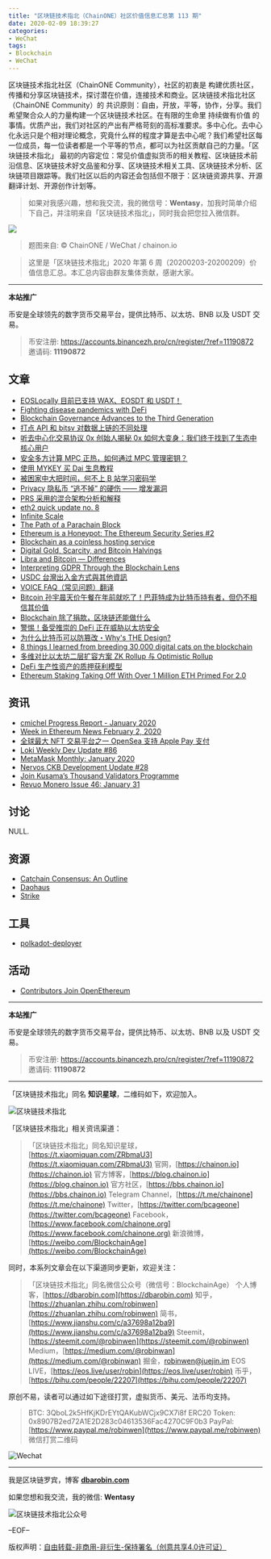 ```yaml
---
title: "区块链技术指北（ChainONE）社区价值信息汇总第 113 期"
date: 2020-02-09 18:39:27
categories:
- WeChat
tags:
- Blockchain
- WeChat
---
```

区块链技术指北社区（ChainONE Community），社区的初衷是 构建优质社区，传播和分享区块链技术，探讨潜在价值，连接技术和商业。区块链技术指北社区（ChainONE Community）的 共识原则：自由，开放，平等，协作，分享。我们希望聚合众人的力量构建一个区块链技术社区。在有限的生命里 持续做有价值 的事情。优质产出，我们对社区的产出有严格苛刻的高标准要求。多中心化。去中心化永远只是个相对理论概念，究竟什么样的程度才算是去中心呢？我们希望社区每一位成员，每一位读者都是一个平等的节点，都可以为社区贡献自己的力量。「区块链技术指北」 最初的内容定位：常见价值虚拟货币的相关教程、区块链技术前沿信息、区块链技术好文品鉴和分享、区块链技术相关工具、区块链技术分析、区块链项目跟踪等。我们社区以后的内容还会包括但不限于：区块链资源共享、开源翻译计划、开源创作计划等。
<!-- more -->

> 如果对我感兴趣，想和我交流，我的微信号：**Wentasy**，加我时简单介绍下自己，并注明来自「区块链技术指北」，同时我会把您拉入微信群。

![](https://cdn.dbarobin.com/EFxCQjC.png)

> 题图来自: © ChainONE / WeChat / chainon.io

> 这里是「区块链技术指北」2020 年第 6 周（20200203-20200209）价值信息汇总。本汇总内容由群友集体贡献，感谢大家。

***

**本站推广**

币安是全球领先的数字货币交易平台，提供比特币、以太坊、BNB 以及 USDT 交易。

> 币安注册: https://accounts.binancezh.pro/cn/register/?ref=11190872
> 邀请码: **11190872**

## 文章

* [EOSLocally 目前已支持 WAX、EOSDT 和 USDT！](https://bbs.chainon.io/d/5191)
* [Fighting disease pandemics with DeFi](https://bbs.chainon.io/d/5193)
* [Blockchain Governance Advances to the Third Generation](https://bbs.chainon.io/d/5194)
* [打点 API 和 bitsv 对数据上链的不同处理](https://bbs.chainon.io/d/5196)
* [听去中心化交易协议 0x 创始人揭秘 0x 如何大变身：我们终于找到了生态中核心用户](https://bbs.chainon.io/d/5198)
* [安全多方计算 MPC 正热，如何通过 MPC 管理密钥？](https://bbs.chainon.io/d/5199)
* [使用 MYKEY 买 Dai 生息教程](https://bbs.chainon.io/d/5200)
* [被困家中大把时间，何不上 B 站学习密码学](https://bbs.chainon.io/d/5201)
* [Privacy 隐私币 “逃不掉” 的硬伤 —— 增发漏洞](https://bbs.chainon.io/d/5203)
* [PRS 采用的混合架构分析和解释](https://bbs.chainon.io/d/5204)
* [eth2 quick update no. 8](https://bbs.chainon.io/d/5206)
* [Infinite Scale](https://bbs.chainon.io/d/5209)
* [The Path of a Parachain Block](https://bbs.chainon.io/d/5211)
* [Ethereum is a Honeypot: The Ethereum Security Series #2](https://bbs.chainon.io/d/5214)
* [Blockchain as a coinless hosting service](https://bbs.chainon.io/d/5215)
* [Digital Gold, Scarcity, and Bitcoin Halvings](https://bbs.chainon.io/d/5216)
* [Libra and Bitcoin — Differences](https://bbs.chainon.io/d/5217)
* [Interpreting GDPR Through the Blockchain Lens](https://bbs.chainon.io/d/5218)
* [USDC 台灣出入金方式與其他資訊](https://bbs.chainon.io/d/5219)
* [VOICE FAQ（常见问题）翻译](https://bbs.chainon.io/d/5220)
* [Bitcoin 孙宇晨天价午餐在年前就吃了！巴菲特成为比特币持有者，但仍不相信其价值](https://bbs.chainon.io/d/5221)
* [Blockchain 除了捐款，区块链还能做什么](https://bbs.chainon.io/d/5222)
* [警惕！备受推崇的 DeFi 正在威胁以太坊安全](https://bbs.chainon.io/d/5223)
* [为什么比特币可以防篡改・Why's THE Design?](https://bbs.chainon.io/d/5224)
* [8 things I learned from breeding 30,000 digital cats on the blockchain](https://bbs.chainon.io/d/5225)
* [多维对比以太坊二层扩容方案 ZK Rollup 与 Optimistic Rollup](https://bbs.chainon.io/d/5226)
* [DeFi 生产性资产的质押获利模型](https://bbs.chainon.io/d/5227)
* [Ethereum Staking Taking Off With Over 1 Million ETH Primed For 2.0](https://bbs.chainon.io/d/5228)

## 资讯

* [cmichel Progress Report - January 2020](https://bbs.chainon.io/d/5192)
* [Week in Ethereum News February 2, 2020](https://bbs.chainon.io/d/5195)
* [全球最大 NFT 交易平台之一 OpenSea 支持 Apple Pay 支付](https://bbs.chainon.io/d/5197)
* [Loki Weekly Dev Update #86](https://bbs.chainon.io/d/5207)
* [MetaMask Monthly: January 2020](https://bbs.chainon.io/d/5208)
* [Nervos CKB Development Update #28](https://bbs.chainon.io/d/5210)
* [Join Kusama’s Thousand Validators Programme](https://bbs.chainon.io/d/5212)
* [Revuo Monero Issue 46: January 31](https://bbs.chainon.io/d/5213)

## 讨论

NULL.

## 资源

* [Catchain Consensus: An Outline](https://bbs.chainon.io/d/5202)
* [Daohaus](https://bbs.chainon.io/d/5229)
* [Strike](https://bbs.chainon.io/d/5230)

## 工具

* [polkadot-deployer](https://bbs.chainon.io/d/5231)

## 活动

* [Contributors Join OpenEthereum](https://bbs.chainon.io/d/5205)

***

**本站推广**

币安是全球领先的数字货币交易平台，提供比特币、以太坊、BNB 以及 USDT 交易。

> 币安注册: https://accounts.binancezh.pro/cn/register/?ref=11190872
> 邀请码: **11190872**

***

「区块链技术指北」同名 **知识星球**，二维码如下，欢迎加入。

![区块链技术指北](https://cdn.dbarobin.com/3YzonTR.png)

「区块链技术指北」相关资讯渠道：

> 「区块链技术指北」同名知识星球，[https://t.xiaomiquan.com/ZRbmaU3](https://t.xiaomiquan.com/ZRbmaU3)
> 官网，[https://chainon.io](https://chainon.io)
> 官方博客，[https://blog.chainon.io](https://blog.chainon.io)
> 官方社区，[https://bbs.chainon.io](https://bbs.chainon.io)
> Telegram Channel，[https://t.me/chainone](https://t.me/chainone)
> Twitter，[https://twitter.com/bcageone](https://twitter.com/bcageone)
> Facebook，[https://www.facebook.com/chainone.org](https://www.facebook.com/chainone.org)
> 新浪微博，[https://weibo.com/BlockchainAge](https://weibo.com/BlockchainAge)

同时，本系列文章会在以下渠道同步更新，欢迎关注：

> 「区块链技术指北」同名微信公众号（微信号：BlockchainAge）
> 个人博客，[https://dbarobin.com](https://dbarobin.com)
> 知乎，[https://zhuanlan.zhihu.com/robinwen](https://zhuanlan.zhihu.com/robinwen)
> 简书，[https://www.jianshu.com/c/a37698a12ba9](https://www.jianshu.com/c/a37698a12ba9)
> Steemit，[https://steemit.com/@robinwen](https://steemit.com/@robinwen)
> Medium，[https://medium.com/@robinwan](https://medium.com/@robinwan)
> 掘金，[robinwen@juejin.im](https://juejin.im/user/5673ccae60b2260ee435f89a/posts)
> EOS LIVE，[https://eos.live/user/robin](https://eos.live/user/robin)
> 币乎，[https://bihu.com/people/22207](https://bihu.com/people/22207)

原创不易，读者可以通过如下途径打赏，虚拟货币、美元、法币均支持。

> BTC: 3QboL2k5HfKjKDrEYtQAKubWCjx9CX7i8f
> ERC20 Token: 0x8907B2ed72A1E2D283c04613536Fac4270C9F0b3
> PayPal: [https://www.paypal.me/robinwen](https://www.paypal.me/robinwen)
> 微信打赏二维码

![Wechat](https://cdn.dbarobin.com/SzoNl5b.jpg)

***

我是区块链罗宾，博客 **[dbarobin.com](https://dbarobin.com/)**

如果您想和我交流，我的微信: **Wentasy**

![区块链技术指北公众号](https://cdn.dbarobin.com/w0wignb.png)

–EOF–

版权声明：[自由转载-非商用-非衍生-保持署名（创意共享4.0许可证）](http://creativecommons.org/licenses/by-nc-nd/4.0/deed.zh)